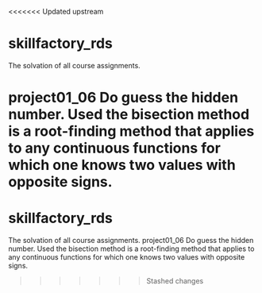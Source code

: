 <<<<<<< Updated upstream
# skillfactory_rds
The solvation of all course assignments.

project01_06
Do guess the hidden number.
Used the bisection method is a root-finding method that applies to any continuous functions for which one knows two values with opposite signs.
=======
# skillfactory_rds
The solvation of all course assignments.
project01_06
Do guess the hidden number. Used the bisection method is a root-finding method that applies to any continuous functions for which one knows two values with opposite signs.
>>>>>>> Stashed changes
